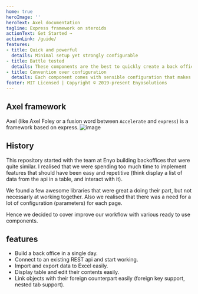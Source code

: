 ```yaml
---
home: true
heroImage: ''
heroText: Axel documentation
tagline: Express framework on steroids
actionText: Get Started →
actionLink: /guide/
features:
- title: Quick and powerful
  details: Minimal setup yet strongly configurable
- title: Battle tested
  details: These components are the best to quickly create a back office.
- title: Convention over configuration
  details: Each component comes with sensible configuration that makes them ready to use on the spot
footer: MIT Licensed | Copyright © 2019-present Enyosolutions
---
```



## Axel framework

Axel (like Axel Foley or a fusion word between `Accelerate` and `express`) is a framework based on express.
![image]("/assets/img/rocket.png")

## History

This repository started with the team at Enyo building backoffices that were quite similar. I realised that we were spending too much time to implement features that should have been easy and repetitive (think display a list of data from the api in a table, and interact with it).

We found a few awesome libraries that were great a doing their part, but not necessarly at working together. Also we realised that there was a need for a lot of configuration (parameters) for each page.

Hence we decided to cover improve our workflow with various ready to use components.


## features

- Build a back office in a single day.
- Connect to an existing REST api and start working.
- Import and export data to Excel easily.
- Display table and edit their contents easily.
- Link objects with their foreign counterpart easily (foreign key support, nested tab support).

